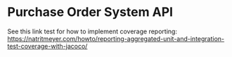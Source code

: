 # Purchase Order System API

See this link test for how to implement coverage reporting: https://natritmeyer.com/howto/reporting-aggregated-unit-and-integration-test-coverage-with-jacoco/

